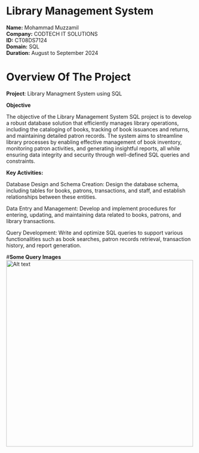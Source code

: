 # Library Management System

**Name:** Mohammad Muzzamil    
**Company:** CODTECH IT SOLUTIONS    
**ID:** CT08DS7124    
**Domain:** SQL    
**Duration:** August to September 2024  

# **Overview Of The Project**  

**Project**: Library Managment System using SQL  

**Objective**

The objective of the Library Management System SQL project is to develop a robust database solution that efficiently manages library operations, including the cataloging of books, tracking of book issuances and returns, and maintaining detailed patron records. The system aims to streamline library processes by enabling effective management of book inventory, monitoring patron activities, and generating insightful reports, all while ensuring data integrity and security through well-defined SQL queries and constraints.  

**Key Activities:**

Database Design and Schema Creation: Design the database schema, including tables for books, patrons, transactions, and staff, and establish relationships between these entities.

Data Entry and Management: Develop and implement procedures for entering, updating, and maintaining data related to books, patrons, and library transactions.

Query Development: Write and optimize SQL queries to support various functionalities such as book searches, patron records retrieval, transaction history, and report generation.

#**Some Query Images**  
<img src="LibraryManagementSystem/1.png" alt="Alt text" width="500"/>


